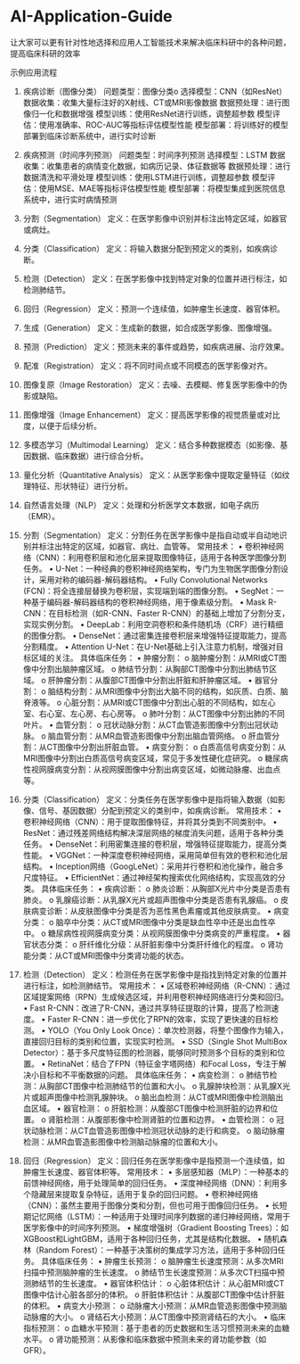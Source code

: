 # AI-Application-Guide
让大家可以更有针对性地选择和应用人工智能技术来解决临床科研中的各种问题，提高临床科研的效率

示例应用流程
1.	疾病诊断（图像分类）
	问题类型：图像分类o	选择模型：CNN（如ResNet）
	数据收集：收集大量标注好的X射线、CT或MRI影像数据
	数据预处理：进行图像归一化和数据增强
	模型训练：使用ResNet进行训练，调整超参数
	模型评估：使用准确率、ROC-AUC等指标评估模型性能
	模型部署：将训练好的模型部署到临床诊断系统中，进行实时诊断
2.	疾病预测（时间序列预测）
	问题类型：时间序列预测
	选择模型：LSTM
	数据收集：收集患者的病情变化数据，如病历记录、体征数据等
	数据预处理：进行数据清洗和平滑处理
	模型训练：使用LSTM进行训练，调整超参数
	模型评估：使用MSE、MAE等指标评估模型性能
	模型部署：将模型集成到医院信息系统中，进行实时病情预测

1. 分割（Segmentation）
定义：在医学影像中识别并标注出特定区域，如器官或病灶。

2. 分类（Classification）
定义：将输入数据分配到预定义的类别，如疾病诊断。

3. 检测（Detection）
定义：在医学影像中找到特定对象的位置并进行标注，如检测肺结节。

4. 回归（Regression）
定义：预测一个连续值，如肿瘤生长速度、器官体积。

5. 生成（Generation）
定义：生成新的数据，如合成医学影像、图像增强。

6. 预测（Prediction）
定义：预测未来的事件或趋势，如疾病进展、治疗效果。

7. 配准（Registration）
定义：将不同时间点或不同模态的医学影像对齐。

8. 图像复原（Image Restoration）
定义：去噪、去模糊、修复医学影像中的伪影或缺陷。

9. 图像增强（Image Enhancement）
定义：提高医学影像的视觉质量或对比度，以便于后续分析。

10. 多模态学习（Multimodal Learning）
定义：结合多种数据模态（如影像、基因数据、临床数据）进行综合分析。

11. 量化分析（Quantitative Analysis）
定义：从医学影像中提取定量特征（如纹理特征、形状特征）进行分析。

12. 自然语言处理（NLP）
定义：处理和分析医学文本数据，如电子病历（EMR）。

1. 分割（Segmentation）
定义：分割任务在医学影像中是指自动或半自动地识别并标注出特定的区域，如器官、病灶、血管等。
常用技术：
•	卷积神经网络（CNN）：利用卷积层和池化层来提取图像特征，适用于各种医学图像分割任务。
•	U-Net：一种经典的卷积神经网络架构，专门为生物医学图像分割设计，采用对称的编码器-解码器结构。
•	Fully Convolutional Networks (FCN)：将全连接层替换为卷积层，实现端到端的图像分割。
•	SegNet：一种基于编码器-解码器结构的卷积神经网络，用于像素级分割。
•	Mask R-CNN：在目标检测（如R-CNN、Faster R-CNN）的基础上增加了分割分支，实现实例分割。
•	DeepLab：利用空洞卷积和条件随机场（CRF）进行精细的图像分割。
•	DenseNet：通过密集连接卷积层来增强特征提取能力，提高分割精度。
•	Attention U-Net：在U-Net基础上引入注意力机制，增强对目标区域的关注。
具体临床任务：
•	肿瘤分割：
o	脑肿瘤分割：从MRI或CT图像中分割出脑肿瘤区域。
o	肺结节分割：从胸部CT图像中分割出肺结节区域。
o	肝肿瘤分割：从腹部CT图像中分割出肝脏和肝肿瘤区域。
•	器官分割：
o	脑结构分割：从MRI图像中分割出大脑不同的结构，如灰质、白质、脑脊液等。
o	心脏分割：从MRI或CT图像中分割出心脏的不同结构，如左心室、右心室、左心房、右心房等。
o	肺叶分割：从CT图像中分割出肺的不同叶片。
•	血管分割：
o	冠状动脉分割：从CT血管造影图像中分割出冠状动脉。
o	脑血管分割：从MR血管造影图像中分割出脑血管网络。
o	肝血管分割：从CT图像中分割出肝脏血管。
•	病变分割：
o	白质高信号病变分割：从MRI图像中分割出白质高信号病变区域，常见于多发性硬化症研究。
o	糖尿病性视网膜病变分割：从视网膜图像中分割出病变区域，如微动脉瘤、出血点等。
2. 分类（Classification）
定义：分类任务在医学影像中是指将输入数据（如影像、信号、基因数据）分配到预定义的类别中，如疾病诊断。
常用技术：
•	卷积神经网络（CNN）：用于提取图像特征，并将其分类到不同类别中。
•	ResNet：通过残差网络结构解决深层网络的梯度消失问题，适用于各种分类任务。
•	DenseNet：利用密集连接的卷积层，增强特征提取能力，提高分类性能。
•	VGGNet：一种深度卷积神经网络，采用简单但有效的卷积和池化层结构。
•	Inception网络（GoogLeNet）：采用并行卷积和池化操作，融合多尺度特征。
•	EfficientNet：通过神经架构搜索优化网络结构，实现高效的分类。
具体临床任务：
•	疾病诊断：
o	肺炎诊断：从胸部X光片中分类是否患有肺炎。
o	乳腺癌诊断：从乳腺X光片或超声图像中分类是否患有乳腺癌。
o	皮肤病变诊断：从皮肤图像中分类是否为恶性黑色素瘤或其他皮肤病变。
•	病变分类：
o	脑卒中分类：从CT或MRI图像中分类是缺血性卒中还是出血性卒中。
o	糖尿病性视网膜病变分类：从视网膜图像中分类病变的严重程度。
•	器官状态分类：
o	肝纤维化分级：从肝脏影像中分类肝纤维化的程度。
o	肾功能分类：从CT或MRI图像中分类肾功能的状态。
3. 检测（Detection）
定义：检测任务在医学影像中是指找到特定对象的位置并进行标注，如检测肺结节。
常用技术：
•	区域卷积神经网络（R-CNN）：通过区域提案网络（RPN）生成候选区域，并利用卷积神经网络进行分类和回归。
•	Fast R-CNN：改进了R-CNN，通过共享特征提取的计算，提高了检测速度。
•	Faster R-CNN：进一步优化了RPN的效率，实现了更快速的目标检测。
•	YOLO（You Only Look Once）：单次检测器，将整个图像作为输入，直接回归目标的类别和位置，实现实时检测。
•	SSD（Single Shot MultiBox Detector）：基于多尺度特征图的检测器，能够同时预测多个目标的类别和位置。
•	RetinaNet：结合了FPN（特征金字塔网络）和Focal Loss，专注于解决小目标和不平衡数据的问题。
具体临床任务：
•	病变检测：
o	肺结节检测：从胸部CT图像中检测肺结节的位置和大小。
o	乳腺肿块检测：从乳腺X光片或超声图像中检测乳腺肿块。
o	脑出血检测：从CT或MRI图像中检测脑出血区域。
•	器官检测：
o	肝脏检测：从腹部CT图像中检测肝脏的边界和位置。
o	肾脏检测：从腹部影像中检测肾脏的位置和边界。
•	血管检测：
o	冠状动脉检测：从CT血管造影图像中检测冠状动脉的走行和病变。
o	脑动脉瘤检测：从MR血管造影图像中检测脑动脉瘤的位置和大小。
4. 回归（Regression）
定义：回归任务在医学影像中是指预测一个连续值，如肿瘤生长速度、器官体积等。
常用技术：
•	多层感知器（MLP）：一种基本的前馈神经网络，用于处理简单的回归任务。
•	深度神经网络（DNN）：利用多个隐藏层来提取复杂特征，适用于复杂的回归问题。
•	卷积神经网络（CNN）：虽然主要用于图像分类和分割，但也可用于图像回归任务。
•	长短期记忆网络（LSTM）：一种适用于处理时间序列数据的递归神经网络，常用于医学影像中的时间序列预测。
•	梯度增强树（Gradient Boosting Trees）：如XGBoost和LightGBM，适用于各种回归任务，尤其是结构化数据。
•	随机森林（Random Forest）：一种基于决策树的集成学习方法，适用于多种回归任务。
具体临床任务：
•	肿瘤生长预测：
o	脑肿瘤生长速度预测：从多次MRI扫描中预测脑肿瘤的生长速度。
o	肺结节生长速度预测：从多次CT扫描中预测肺结节的生长速度。
•	器官体积估计：
o	心脏体积估计：从心脏MRI或CT图像中估计心脏各部分的体积。
o	肝脏体积估计：从腹部CT图像中估计肝脏的体积。
•	病变大小预测：
o	动脉瘤大小预测：从MR血管造影图像中预测脑动脉瘤的大小。
o	肾结石大小预测：从CT图像中预测肾结石的大小。
•	临床指标预测：
o	血糖水平预测：基于患者的历史数据和生活习惯预测未来的血糖水平。
o	肾功能预测：从影像和临床数据中预测未来的肾功能参数（如GFR）。


